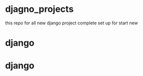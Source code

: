 # djagno_projects
this repo for all new django project complete set up for start new 
# django
# django
